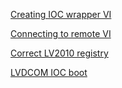 [Creating IOC wrapper VI](Creating-IOC-wrapper-VI)

[Connecting to remote VI](Connecting-to-remote-vi)

[Correct LV2010 registry](Correct-LV2010-registry)

[LVDCOM IOC boot](LVDCOM-IOC-boot)